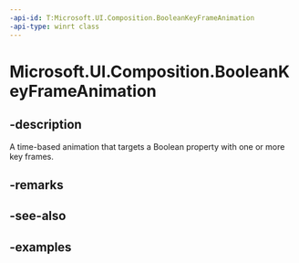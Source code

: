 ```yaml
---
-api-id: T:Microsoft.UI.Composition.BooleanKeyFrameAnimation
-api-type: winrt class
---
```


<!-- Class syntax.
public class BooleanKeyFrameAnimation : KeyFrameAnimation, KeyFrameAnimation
-->

# Microsoft.UI.Composition.BooleanKeyFrameAnimation

## -description

A time-based animation that targets a Boolean property with one or more key frames.

## -remarks

## -see-also

## -examples

